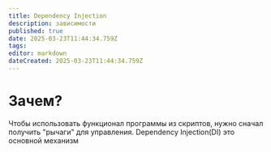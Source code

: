 ```yaml
---
title: Dependency Injection
description: зависимости
published: true
date: 2025-03-23T11:44:34.759Z
tags: 
editor: markdown
dateCreated: 2025-03-23T11:44:34.759Z
---
```


# Зачем?
Чтобы использовать функционал программы из скриптов, нужно сначал получить "рычаги" для управления.
Dependency Injection(DI) это основной механизм